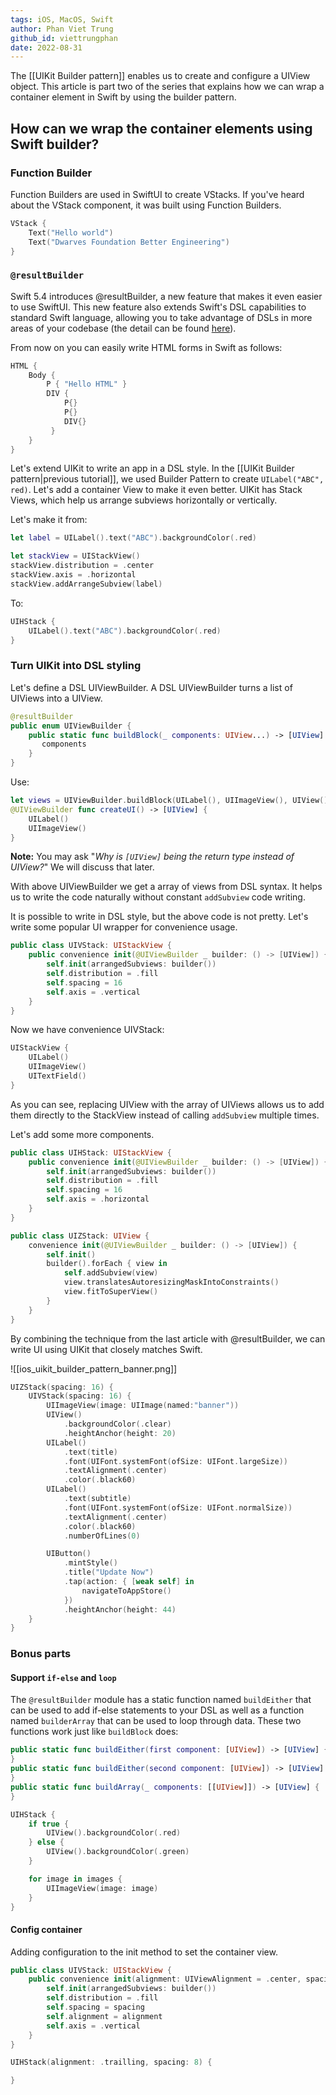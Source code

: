 ```yaml
---
tags: iOS, MacOS, Swift
author: Phan Viet Trung
github_id: viettrungphan
date: 2022-08-31
---
```


The [[UIKit Builder pattern]] enables us to create and configure a UIView object. This article is part two of the series that explains how we can wrap a container element in Swift by using the builder pattern.

## How can we wrap the container elements using Swift builder?

### Function Builder

Function Builders are used in SwiftUI to create VStacks. If you've heard about the VStack component, it was built using Function Builders.

```Swift
VStack {
    Text("Hello world")
    Text("Dwarves Foundation Better Engineering")
}
```

### `@resultBuilder`

Swift 5.4 introduces @resultBuilder, a new feature that makes it even easier to use SwiftUI. This new feature also extends Swift's DSL capabilities to standard Swift language, allowing you to take advantage of DSLs in more areas of your codebase (the detail can be found [here](https://github.com/apple/swift-evolution/blob/main/proposals/0289-result-builders.md)).

From now on you can easily write HTML forms in Swift as follows:

```Swift
HTML {
    Body {
        P { "Hello HTML" }
        DIV {
            P{}
            P{}
            DIV{}
         }
    }
}
```

Let's extend UIKit to write an app in a DSL style. In the [[UIKit Builder pattern|previous tutorial]], we used Builder Pattern to create `UILabel("ABC", red)`. Let's add a container View to make it even better. UIKit has Stack Views, which help us arrange subviews horizontally or vertically.

Let's make it from:

```Swift
let label = UILabel().text("ABC").backgroundColor(.red)

let stackView = UIStackView()
stackView.distribution = .center
stackView.axis = .horizontal
stackView.addArrangeSubview(label)
```

To:

```Swift
UIHStack {
    UILabel().text("ABC").backgroundColor(.red)
}
```

### Turn UIKit into DSL styling

Let's define a DSL UIViewBuilder. A DSL UIViewBuilder turns a list of UIViews into a UIView.

```Swift
@resultBuilder
public enum UIViewBuilder {
    public static func buildBlock(_ components: UIView...) -> [UIView] {
       components
    }
}
```

Use:

```Swift
let views = UIViewBuilder.buildBlock(UILabel(), UIImageView(), UIView())
@UIViewBuilder func createUI() -> [UIView] {
    UILabel()
    UIImageView()
}
```

**Note:** You may ask "_Why is `[UIView]` being the return type instead of UIView?_" We will discuss that later.

With above UIViewBuilder we get a array of views from DSL syntax. It helps us to write the code naturally without constant `addSubview` code writing.

It is possible to write in DSL style, but the above code is not pretty. Let's write some popular UI wrapper for convenience usage.

```Swift
public class UIVStack: UIStackView {
    public convenience init(@UIViewBuilder _ builder: () -> [UIView]) {
        self.init(arrangedSubviews: builder())
        self.distribution = .fill
        self.spacing = 16
        self.axis = .vertical
    }
}
```

Now we have convenience UIVStack:

```Swift
UIStackView {
    UILabel()
    UIImageView()
    UITextField()
}
```

As you can see, replacing UIView with the array of UIViews allows us to add them directly to the StackView instead of calling `addSubview` multiple times.

Let's add some more components.

```Swift
public class UIHStack: UIStackView {
    public convenience init(@UIViewBuilder _ builder: () -> [UIView]) {
        self.init(arrangedSubviews: builder())
        self.distribution = .fill
        self.spacing = 16
        self.axis = .horizontal
    }
}

public class UIZStack: UIView {
    convenience init(@UIViewBuilder _ builder: () -> [UIView]) {
        self.init()
        builder().forEach { view in
            self.addSubview(view)
            view.translatesAutoresizingMaskIntoConstraints()
            view.fitToSuperView()
        }
    }
}
```

By combining the technique from the last article with @resultBuilder, we can write UI using UIKit that closely matches Swift.

![[ios_uikit_builder_pattern_banner.png]]

```Swift
UIZStack(spacing: 16) {
    UIVStack(spacing: 16) {
        UIImageView(image: UIImage(named:"banner"))
        UIView()
            .backgroundColor(.clear)
            .heightAnchor(height: 20)
        UILabel()
            .text(title)
            .font(UIFont.systemFont(ofSize: UIFont.largeSize))
            .textAlignment(.center)
            .color(.black60)
        UILabel()
            .text(subtitle)
            .font(UIFont.systemFont(ofSize: UIFont.normalSize))
            .textAlignment(.center)
            .color(.black60)
            .numberOfLines(0)

        UIButton()
            .mintStyle()
            .title("Update Now")
            .tap(action: { [weak self] in
                navigateToAppStore()
            })
            .heightAnchor(height: 44)
    }
}

```

### Bonus parts

#### Support `if-else` and `loop`

The `@resultBuilder` module has a static function named `buildEither` that can be used to add if-else statements to your DSL as well as a function named `builderArray` that can be used to loop through data. These two functions work just like `buildBlock` does:

```Swift
public static func buildEither(first component: [UIView]) -> [UIView] {
}
public static func buildEither(second component: [UIView]) -> [UIView] {
}
public static func buildArray(_ components: [[UIView]]) -> [UIView] {
}
```

```Swift
UIHStack {
    if true {
        UIView().backgroundColor(.red)
    } else {
        UIView().backgroundColor(.green)
    }

    for image in images {
        UIImageView(image: image)
    }
}
```

#### Config container

Adding configuration to the init method to set the container view.

```Swift
public class UIVStack: UIStackView {
    public convenience init(alignment: UIViewAlignment = .center, spacing: CGFloat = 16,  @UIViewBuilder _ builder: () -> [UIView]) {
        self.init(arrangedSubviews: builder())
        self.distribution = .fill
        self.spacing = spacing
        self.alignment = alignment
        self.axis = .vertical
    }
}

UIHStack(alignment: .trailling, spacing: 8) {

}
```
